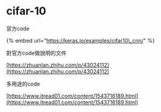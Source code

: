 # cifar-10

官方code

{% embed url="https://keras.io/examples/cifar10\_cnn/" %}

對官方code做說明的文件

[https://zhuanlan.zhihu.com/p/43024112](https://zhuanlan.zhihu.com/p/43024112)

多用途的code

[https://www.itread01.com/content/1543716189.html](https://www.itread01.com/content/1543716189.html)



